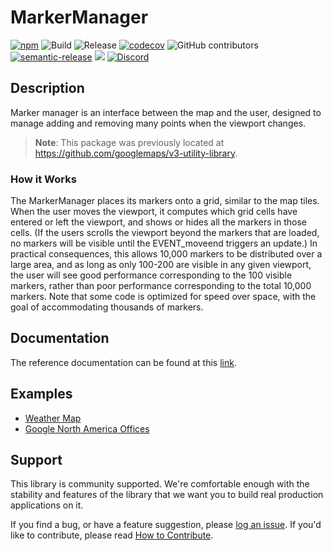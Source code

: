# MarkerManager

[![npm](https://img.shields.io/npm/v/@googlemaps/markermanager)](https://www.npmjs.com/package/@googlemaps/markermanager)
![Build](https://github.com/googlemaps/js-markermanager/workflows/Build/badge.svg)
![Release](https://github.com/googlemaps/js-markermanager/workflows/Release/badge.svg)
[![codecov](https://codecov.io/gh/googlemaps/js-markermanager/branch/main/graph/badge.svg)](https://codecov.io/gh/googlemaps/js-markermanager)
![GitHub contributors](https://img.shields.io/github/contributors/googlemaps/js-markermanager?color=green)
[![semantic-release](https://img.shields.io/badge/%20%20%F0%9F%93%A6%F0%9F%9A%80-semantic--release-e10079.svg)](https://github.com/semantic-release/semantic-release)
[![](https://github.com/jpoehnelt/in-solidarity-bot/raw/main/static//badge-flat.png)](https://github.com/apps/in-solidarity)
[![Discord](https://img.shields.io/discord/676948200904589322?color=6A7EC2&logo=discord&logoColor=ffffff)](https://discord.gg/jRteCzP)

## Description

Marker manager is an interface between the map and the user, designed to manage adding and removing many points when the viewport changes.

> **Note**: This package was previously located at https://github.com/googlemaps/v3-utility-library.

### How it Works

The MarkerManager places its markers onto a grid, similar to the map tiles. When the user moves the viewport, it computes which grid cells have entered or left the viewport, and shows or hides all the markers in those cells. (If the users scrolls the viewport beyond the markers that are loaded, no markers will be visible until the EVENT_moveend triggers an update.) In practical consequences, this allows 10,000 markers to be distributed over a large area, and as long as only 100-200 are visible in any given viewport, the user will see good performance corresponding to the 100 visible markers, rather than poor performance corresponding to the total 10,000 markers. Note that some code is optimized for speed over space, with the goal of accommodating thousands of markers.

## Documentation

The reference documentation can be found at this [link](https://googlemaps.github.io/js-markermanager/modules/_googlemaps_markermanager.html).

## Examples

- [Weather Map](https://googlemaps.github.io/js-markermanager/examples/weather_map.html)
- [Google North America Offices](https://googlemaps.github.io/js-markermanager/examples/google_northamerica_offices.html)

## Support

This library is community supported. We're comfortable enough with the stability and features of
the library that we want you to build real production applications on it.

If you find a bug, or have a feature suggestion, please [log an issue][issues]. If you'd like to
contribute, please read [How to Contribute][contrib].

[issues]: https://github.com/googlemaps/js-markermanager/issues
[contrib]: https://github.com/googlemaps/js-markermanager/blob/master/packages/markermanager/CONTRIB.md
